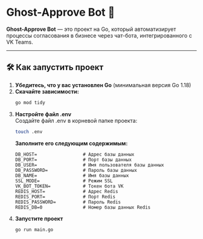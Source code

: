 # Ghost-Approve Bot 👻

**Ghost-Approve Bot** — это проект на Go, который автоматизирует процессы согласования в бизнесе через чат-бота, интегрированного с VK Teams.

---

## 🛠 Как запустить проект

1. **Убедитесь, что у вас установлен Go** (минимальная версия Go 1.18)
2. **Скачайте зависимости:**
     ```bash
     go mod tidy 
   ``` 
3. **Настройте файл .env** <br>
   Создайте файл .env в корневой папке проекта:
    ```bash 
    touch .env
    ```
    **Заполните его следующим содержимым:** 
    ```plaintext
    DB_HOST=                 # Адрес базы данных
    DB_PORT=                 # Порт базы данных
    DB_USER=                 # Имя пользователя базы данных
    DB_PASSWORD=             # Пароль базы данных
    DB_NAME=                 # Имя базы данных
    SSL_MODE=                # Режим SSL
    VK_BOT_TOKEN=            # Токен бота VK
    REDIS_HOST=              # Адрес Redis
    REDIS_PORT=              # Порт Redis
    REDIS_PASSWORD=          # Пароль Redis 
    REDIS_DB=0               # Номер базы данных Redis
    ``` 
4. **Запустите проект**
    ```bash
    go run main.go
    ```
